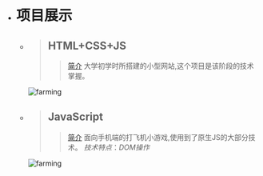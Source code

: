 + # 项目展示
    + > ## HTML+CSS+JS
        >>[简介]: https://rgun9.github.io/farming "种地项目"
         [简介] 大学初学时所搭建的小型网站,这个项目是该阶段的技术掌握。

         ![farming](https://rgun9.github.io/img/farming.png)
    + > ## JavaScript
         >>[简介]: https://rgun9.github.io/plan "打飞机游戏"    
          [简介] 面向手机端的打飞机小游戏,使用到了原生JS的大部分技术。  *技术特点*：*DOM操作*

         ![farming](https://rgun9.github.io/img/plan.png)